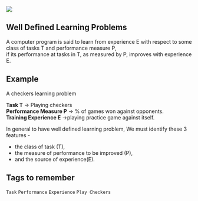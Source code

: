 <img src = 'https://asquero.s3.us-east-2.amazonaws.com/thumbnail/machine+learning/Well+Defined+Learning%C2%A0Problem.png'/>

## Well Defined Learning Problems
A computer program is said to learn from experience E with respect to some class of tasks T and performance measure P,\
if its performance at tasks in T, as measured by P, improves with experience E.
## Example
A checkers learning problem

**Task T** -> Playing checkers\
**Performance Measure P** -> % of games won against opponents.\
**Training Experience E** ->playing practice game against itself.

In general to have well defined learning problem, We must identify these 3 features -

 - the class of task (T),
 - the measure of performance to be improved (P),
 - and the source of experience(E).

## Tags to remember
`Task` `Performance` `Experience` `Play Checkers`